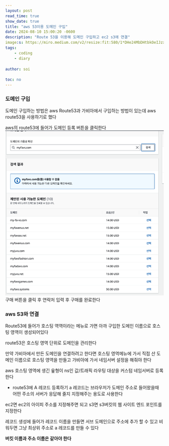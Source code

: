 ```yaml
---
layout: post
read_time: true
show_date: true
title: "aws 53이용 도메인 구입"
date: 2024-08-10 15:00:20 -0600
description: "Route 53을 이용해 도메인 구입하고 ec2 s3에 연결"
image:s: https://miro.medium.com/v2/resize:fit:580/1*DHe24MbDHtbkOeIJzxrfdA.png
tags: 
    - coding
    - diary
   
author: soi

toc: no
---
```


### 도메인 구입
도메인 구입하는 방법은 aws Route53과 가비아에서 구입하는 방법이 있는데 aws route53을 사용하기로 했다

aws의 route53에 들어가 도메인 등록 버튼을 클릭한다
![alt text](../assets/img/uploads/awsRoute53.png)
구매 버튼을 클릭 후 연락처 입력 후 구매를 완료한다


### aws S3와 연결
Route53에 들어가 호스팅 역역이라는 메뉴로 가면 아까 구입한 도메인 이름으로 호스팅 영역이 생성되어있다

route53은 호스팅 영역 단위로 도메인을 관리한다

만약 가비아에서 만든 도메인을 연결하려고 한다면 호스팅 영역메뉴에 가서 직접 산 도메인 이름으로 호스팅 영역을 만들고 가비아에 가서 네임서버 설정을 해줘야 한다

aws 호스팅 영역에 생긴 윺형이 ns인 값/트래픽 라우팅 대상을 커스텀 네임서버로 등록한다 

- route53에 A 레코드 등록하기 
a 레코드는 브라우저가 도메인 주소로 들어왔을때 어떤 주소의 서버가 응답해 줄지 지정해주는 용도로 사용한다 

ec2면 ec2의 아이피 주소를 지정해주면 되고 s3면 s3버킷의 웹 사이트 엔드 포인트를 지정한다

레코드 생성에 들어가 레코드 이름을 만들면 서브 도메인으로 주소에 추가 할 수 있고 비워두면 그냥 최상위 주소로 a 레코드를 만들 수 있다 

**버킷 이름과 주소 이름은 같아야 한다**